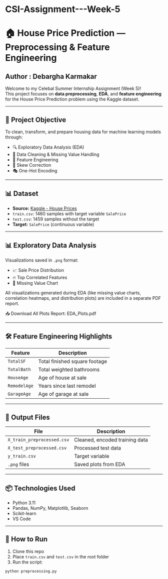 # CSI-Assignment---Week-5

# 🏠 House Price Prediction — Preprocessing & Feature Engineering
## Author : Debargha Karmakar
Welcome to my Celebal Summer Internship Assignment (Week 5)!  
This project focuses on **data preprocessing**, **EDA**, and **feature engineering** for the House Price Prediction problem using the Kaggle dataset.

---

## 🚀 Project Objective

To clean, transform, and prepare housing data for machine learning models through:

- 🔍 Exploratory Data Analysis (EDA)
- 🧼 Data Cleaning & Missing Value Handling
- 🧠 Feature Engineering
- 🔢 Skew Correction
- 🎭 One-Hot Encoding

---

## 📊 Dataset

- **Source:** [Kaggle - House Prices](https://www.kaggle.com/competitions/house-prices-advanced-regression-techniques/data)
- `train.csv`: 1460 samples with target variable `SalePrice`
- `test.csv`: 1459 samples without the target
- **Target:** `SalePrice` (continuous variable)

---


## 📊 Exploratory Data Analysis

Visualizations saved in `.png` format:

- 📈 Sale Price Distribution  
- 🔥 Top Correlated Features  
- 🧼 Missing Value Chart  

All visualizations generated during EDA (like missing value charts, correlation heatmaps, and distribution plots) are included in a separate PDF report.

📥 Download All Plots Report: EDA_Plots.pdf


---

## 🛠️ Feature Engineering Highlights

| Feature        | Description                          |
|----------------|--------------------------------------|
| `TotalSF`      | Total finished square footage        |
| `TotalBath`    | Total weighted bathrooms             |
| `HouseAge`     | Age of house at sale                 |
| `RemodelAge`   | Years since last remodel             |
| `GarageAge`    | Age of garage at sale                |

---

## 📁 Output Files

| File | Description |
|------|-------------|
| `X_train_preprocessed.csv` | Cleaned, encoded training data |
| `X_test_preprocessed.csv`  | Processed test data |
| `y_train.csv`              | Target variable |
| `.png` files               | Saved plots from EDA |

---

## 📦 Technologies Used

- Python 3.11  
- Pandas, NumPy, Matplotlib, Seaborn  
- Scikit-learn  
- VS Code

---

## 📎 How to Run

1. Clone this repo  
2. Place `train.csv` and `test.csv` in the root folder  
3. Run the script:

```bash
python preprocessing.py

